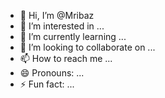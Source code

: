 - 👋 Hi, I’m @Mribaz
- 👀 I’m interested in ...
- 🌱 I’m currently learning ...
- 💞️ I’m looking to collaborate on ...
- 📫 How to reach me ...
- 😄 Pronouns: ...
- ⚡ Fun fact: ...

<!---
Mribaz/Mribaz is a ✨ special ✨ repository because its `README.md` (this file) appears on your GitHub profile.
You can click the Preview link to take a look at your changes.
--->

